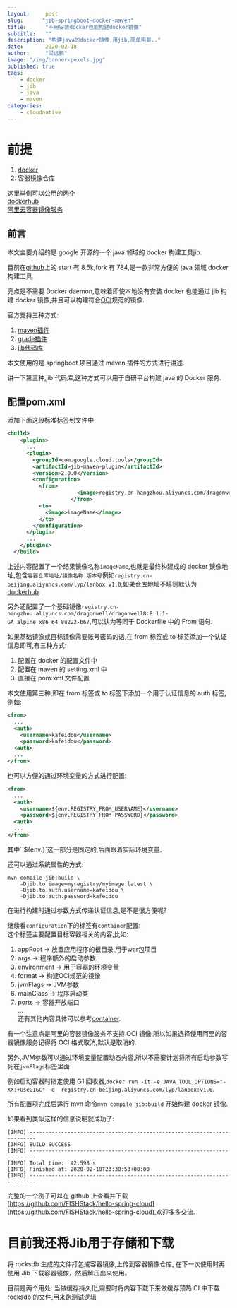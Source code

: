 ```yaml
---
layout:     post 
slug:      "jib-springboot-docker-maven"
title:      "不用安装docker也能构建docker镜像"
subtitle:   ""
description: "构建java的docker镜像,用jib,简单粗暴.."  
date:       2020-02-18
author:     "梁远鹏"
image: "/img/banner-pexels.jpg"
published: true
tags: 
    - docker
    - jib
    - java
    - maven
categories: 
    - cloudnative
---
```



# 前提

1. [docker](https://www.docker.com/get-started)  
2. 容器镜像仓库  

 这里举例可以公用的两个  
 [dockerhub](https://hub.docker.com/)  
 [阿里云容器镜像服务](https://cr.console.aliyun.com/cn-beijing/instances/repositories)  

## 前言  

本文主要介绍的是 google 开源的一个 java 领域的 docker 构建工具jib.  

目前在[github](https://github.com/GoogleContainerTools/jib)上的 start 有 8.5k,fork 有 784,是一款非常方便的 java 领域 docker 构建工具.  

亮点是不需要 Docker daemon,意味着即使本地没有安装 docker 也能通过 jib 构建 docker 镜像,并且可以构建符合[OCI](https://github.com/opencontainers/image-spec)规范的镜像.  

官方支持三种方式:  
1. [maven插件](https://github.com/GoogleContainerTools/jib/blob/master/jib-maven-plugin)  
2. [grade插件](https://github.com/GoogleContainerTools/jib/blob/master/jib-gradle-plugin)  
3. [jib代码库](https://github.com/GoogleContainerTools/jib/tree/master/jib-core)  

本文使用的是 springboot 项目通过 maven 插件的方式进行讲述.  

讲一下第三种,jib 代码库,这种方式可以用于自研平台构建 java 的 Docker 服务.

## 配置pom.xml  

添加下面这段标准标签到文件中  

```xml
<build>
    <plugins>
      ...
      <plugin>
        <groupId>com.google.cloud.tools</groupId>
        <artifactId>jib-maven-plugin</artifactId>
        <version>2.0.0</version>
        <configuration>
          <from>
					  <image>registry.cn-hangzhou.aliyuncs.com/dragonwell/dragonwell8:8.1.1-GA_alpine_x86_64_8u222-b67</image>
					</from>
          <to>
            <image>imageName</image>
          </to>
        </configuration>
      </plugin>
      ...
    </plugins>
  </build>
```  

上述内容配置了一个结果镜像名称``imageName``,也就是最终构建成的 docker 镜像地址,包含``容器仓库地址/镜像名称:版本号``例如``registry.cn-beijing.aliyuncs.com/lyp/lanbox:v1.0``,如果仓库地址不填则默认为[dockerhub](https://hub.docker.com/).  

另外还配置了一个基础镜像``registry.cn-hangzhou.aliyuncs.com/dragonwell/dragonwell8:8.1.1-GA_alpine_x86_64_8u222-b67``,可以认为等同于 Dockerfile 中的 From 语句.  

如果基础镜像或目标镜像需要账号密码的话,在 from 标签或 to 标签添加一个认证信息即可,有三种方式:  

1. 配置在 docker 的配置文件中  
2. 配置在 maven 的 setting.xml 中
3. 直接在 pom.xml 文件配置  

本文使用第三种,即在 from 标签或 to 标签下添加一个用于认证信息的 auth 标签,例如:   
``` xml
<from>
  ...
  <auth>
    <username>kafeidou</username>
    <password>kafeidou</password>
  <auth>
  ...
</from>  
```  

也可以方便的通过环境变量的方式进行配置:  
```xml
<from>
  ...
  <auth>
    <username>${env.REGISTRY_FROM_USERNAME}</username>
    <password>${env.REGISTRY_FROM_PASSWORD}</password>
  <auth>
  ...
</from> 
```  

其中``${env.}`这一部分是固定的,后面跟着实际环境变量.  

还可以通过系统属性的方式:  
```shell
mvn compile jib:build \
    -Djib.to.image=myregistry/myimage:latest \
    -Djib.to.auth.username=kafeidou \
    -Djib.to.auth.password=kafeidou
```  

在进行构建时通过参数方式传递认证信息,是不是很方便呢?  

继续看`configuration`下的标签有`container`配置:  
这个标签主要配置目标容器相关的内容,比如:  
1. appRoot -> 放置应用程序的根目录,用于war包项目  
2. args -> 程序额外的启动参数.  
3. environment -> 用于容器的环境变量  
4. format -> 构建OCI规范的镜像  
5. jvmFlags -> JVM参数  
6. mainClass -> 程序启动类  
7. ports -> 容器开放端口  
...  
还有其他内容具体可以参考[container](https://github.com/GoogleContainerTools/jib/tree/master/jib-maven-plugin#container-object).  

有一个注意点是阿里的容器镜像服务不支持 OCI 镜像,所以如果选择使用阿里的容器镜像服务记得将 OCI 格式取消,默认是取消的.  

另外,JVM参数可以通过环境变量配置动态内容,所以不需要计划将所有启动参数写死在``jvmFlags``标签里面.  

例如启动容器时指定使用 G1 回收器,`docker run -it -e JAVA_TOOL_OPTIONS="-XX:+UseG1GC" -d  registry.cn-beijing.aliyuncs.com/lyp/lanbox:v1.0`.  

所有配置项完成后运行 mvn 命令`mvn compile jib:build` 开始构建 docker 镜像.  

如果看到类似这样的信息说明就成功了:  
```shell
[INFO] ------------------------------------------------------------------------
[INFO] BUILD SUCCESS
[INFO] ------------------------------------------------------------------------
[INFO] Total time:  42.598 s
[INFO] Finished at: 2020-02-18T23:30:53+08:00
[INFO] ------------------------------------------------------------------------
```

完整的一个例子可以在 github 上查看并下载[https://github.com/FISHStack/hello-spring-cloud](https://github.com/FISHStack/hello-spring-cloud),欢迎多多交流.


# 目前我还将Jib用于存储和下载

将 rocksdb 生成的文件打包成容器镜像,上传到容器镜像仓库, 在下一次使用时再使用 Jib 下载容器镜像，然后解压出来使用。

目前是两个用处:
当做缓存持久化,需要时将内容下载下来做缓存预热
CI 中下载 rocksdb 的文件,用来跑测试逻辑
